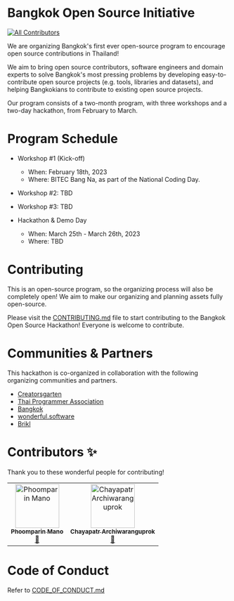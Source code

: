 # Bangkok Open Source Initiative

<!-- ALL-CONTRIBUTORS-BADGE:START - Do not remove or modify this section -->
[![All Contributors](https://img.shields.io/badge/all_contributors-2-orange.svg?style=flat-square)](#contributors-)
<!-- ALL-CONTRIBUTORS-BADGE:END -->

We are organizing Bangkok's first ever open-source program to encourage open source contributions in Thailand!

We aim to bring open source contributors, software engineers and domain experts to solve Bangkok's most pressing problems by developing easy-to-contribute open source projects (e.g. tools, libraries and datasets), and helping Bangkokians to contribute to existing open source projects.

Our program consists of a two-month program, with three workshops and a two-day hackathon, from February to March.

# Program Schedule

- Workshop #1 (Kick-off)

  - When: February 18th, 2023
  - Where: BITEC Bang Na, as part of the National Coding Day.

- Workshop #2: TBD

- Workshop #3: TBD

- Hackathon & Demo Day

  - When: March 25th - March 26th, 2023
  - Where: TBD

# Contributing

This is an open-source program, so the organizing process will also be completely open! We aim to make our organizing and planning assets fully open-source.

Please visit the [CONTRIBUTING.md](CONTRIBUTING.md) file to start contributing to the Bangkok Open Source Hackathon! Everyone is welcome to contribute.

# Communities & Partners

This hackathon is co-organized in collaboration with the following organizing communities and partners.

- [Creatorsgarten](https://creatorsgarten.org)
- [Thai Programmer Association](https://www.thaiprogrammer.org)
- [Bangkok](https://official.bangkok.go.th)
- [wonderful.software](https://wonderful.software)
- [Brikl](https://brikl.com)

# Contributors ✨

Thank you to these wonderful people for contributing!

<!-- ALL-CONTRIBUTORS-LIST:START - Do not remove or modify this section -->
<!-- prettier-ignore-start -->
<!-- markdownlint-disable -->
<table>
  <tbody>
    <tr>
      <td align="center"><a href="https://poom.dev"><img src="https://avatars.githubusercontent.com/u/4714175?v=4?s=100" width="100px;" alt="Phoomparin Mano"/><br /><sub><b>Phoomparin Mano</b></sub></a><br /><a href="https://github.com/creatorsgarten/bangkok-opensource/commits?author=heypoom" title="Documentation">📖</a></td>
      <td align="center"><a href="http://chayapatr.github.io"><img src="https://avatars.githubusercontent.com/u/31594543?v=4?s=100" width="100px;" alt="Chayapatr Archiwaranguprok"/><br /><sub><b>Chayapatr Archiwaranguprok</b></sub></a><br /><a href="https://github.com/creatorsgarten/bangkok-opensource/commits?author=chayapatr" title="Documentation">📖</a></td>
    </tr>
  </tbody>
</table>

<!-- markdownlint-restore -->
<!-- prettier-ignore-end -->

<!-- ALL-CONTRIBUTORS-LIST:END -->

# Code of Conduct

Refer to [CODE_OF_CONDUCT.md](CODE_OF_CONDUCT.md)

